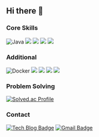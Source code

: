 ## Hi there 👋

<!--
**hojooo/hojooo** is a ✨ _special_ ✨ repository because its `README.md` (this file) appears on your GitHub profile.

Here are some ideas to get you started:

- 🔭 I’m currently working on ...
- 🌱 I’m currently learning ...
- 👯 I’m looking to collaborate on ...
- 🤔 I’m looking for help with ...
- 💬 Ask me about ...
- 📫 How to reach me: ...
- 😄 Pronouns: ...
- ⚡ Fun fact: ...
-->

### Core Skills
![Java](https://img.shields.io/badge/Java-FF7800?style=for-the-badge&logo=OpenJDK&logoColor=white) 
<img src="https://img.shields.io/badge/spring%20boot-6DB33F.svg?style=for-the-badge&logo=springboot&logoColor=FFFFFF" /> 
<img src="https://img.shields.io/badge/Hibernate%20ORM-59666C.svg?style=for-the-badge&logo=hibernate&logoColor=FFFFFF" /> 
<img src="https://img.shields.io/badge/AWS-232F3E.svg?style=for-the-badge&logo=amazonwebservices&logoColor=FFFFFF" /> 
<img src="https://img.shields.io/badge/MySQL-4479A1.svg?style=for-the-badge&logo=mysql&logoColor=FFFFFF" /> 

### Additional
![Docker](https://img.shields.io/badge/Docker-2496ED?style=for-the-badge&logo=Docker&logoColor=white)
<img src="https://img.shields.io/badge/Python-3776AB.svg?style=for-the-badge&logoColor=FFFFFF" /> 
<img src="https://img.shields.io/badge/Django-092E20.svg?style=for-the-badge&logo=django&logoColor=FFFFFF" /> 
<img src="https://img.shields.io/badge/redis-FF4438.svg?style=for-the-badge&logo=redis&logoColor=FFFFFF" />
<img src="https://img.shields.io/badge/NGINX-009639.svg?style=for-the-badge&logo=nginx&logoColor=FFFFFF" /> 


### Problem Solving
[![Solved.ac Profile](http://mazassumnida.wtf/api/v2/generate_badge?boj=ghwn1224)](https://solved.ac/ghwn1224/)

### Contact
[![Tech Blog Badge](http://img.shields.io/badge/-blog-black?style=flat-square&logo=tistory&link=https://bird-j.tistory.com/)](https://bird-j.tistory.com/)
[![Gmail Badge](https://img.shields.io/badge/Gmail-d14836?style=flat-square&logo=Gmail&logoColor=white&link=mailto:ghwn5833@gmail.com)](mailto:ghwn5833@gmail.com)
